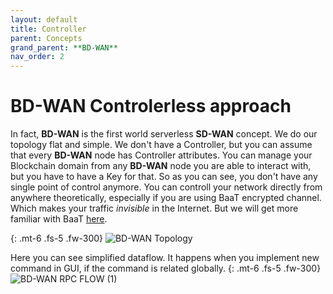 ```yaml
---
layout: default
title: Controller
parent: Concepts
grand_parent: **BD-WAN**
nav_order: 2
---
```


# BD-WAN Controlerless approach

In fact, **BD-WAN** is the first world serverless **SD-WAN** concept. We do our topology flat and simple. We don't have a Controller, but you can assume that every **BD-WAN** node has Controller attributes. You can manage your Blockchain domain from any **BD-WAN** node you are able to interact with, but you have to have a Key for that. So as you can see, you don't have any single point of control anymore. You can controll your network directly from anywhere theoretically, especially if you are using BaaT encrypted channel. Which makes your traffic *invisible* in the Internet. But we will get more familiar with BaaT [here](https://**BD-WAN**.github.io//docs/BaaT).

{: .mt-6 .fs-5 .fw-300}
![**BD-WAN** Topology](https://user-images.githubusercontent.com/107935539/175981387-8c1acce2-c17c-436c-b83e-d53d0a4251f0.png)

Here you can see simplified dataflow. It happens when you implement new command in GUI, if the command is related globally.
{: .mt-6 .fs-5 .fw-300}
![**BD-WAN** RPC FLOW (1)](https://user-images.githubusercontent.com/107935539/177583340-34f067be-ba92-42b9-9fd1-bc8f44118f0a.png)